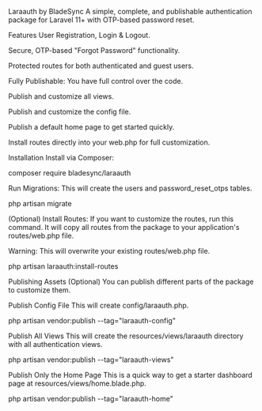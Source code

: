 Laraauth by BladeSync
A simple, complete, and publishable authentication package for Laravel 11+ with OTP-based password reset.

Features
User Registration, Login & Logout.

Secure, OTP-based "Forgot Password" functionality.

Protected routes for both authenticated and guest users.

Fully Publishable: You have full control over the code.

Publish and customize all views.

Publish and customize the config file.

Publish a default home page to get started quickly.

Install routes directly into your web.php for full customization.

Installation
Install via Composer:

composer require bladesync/laraauth

Run Migrations: This will create the users and password_reset_otps tables.

php artisan migrate

(Optional) Install Routes: If you want to customize the routes, run this command. It will copy all routes from the package to your application's routes/web.php file.

Warning: This will overwrite your existing routes/web.php file.

php artisan laraauth:install-routes

Publishing Assets (Optional)
You can publish different parts of the package to customize them.

Publish Config File
This will create config/laraauth.php.

php artisan vendor:publish --tag="laraauth-config"

Publish All Views
This will create the resources/views/laraauth directory with all authentication views.

php artisan vendor:publish --tag="laraauth-views"

Publish Only the Home Page
This is a quick way to get a starter dashboard page at resources/views/home.blade.php.

php artisan vendor:publish --tag="laraauth-home"
